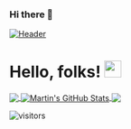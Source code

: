 ### Hi there 👋
[![Header](readme_header.PNG "Header")](https://some-url.dev/)
# Hello, folks! <img src="https://raw.githubusercontent.com/MartinHeinz/MartinHeinz/master/wave.gif" width="30px">
<a href="https://github.com/absolute-nil/absolute-nil">
  <img align="center" src="https://github-readme-stats.vercel.app/api/top-langs/?username=absolute-nil&hide=java,html&title_color=ffffff&text_color=c9cacc&icon_color=2bbc8a&bg_color=1d1f21" />
</a>
<a href="https://github.com/absolute-nil/absolute-nil">
  <img align="center" src="https://github-readme-stats.vercel.app/api?username=absolute-nil&show_icons=true&line_height=27&count_private=true&title_color=ffffff&text_color=c9cacc&icon_color=2bbc8a&bg_color=1d1f21" alt="Martin's GitHub Stats" />
</a>

<a href="https://github.com/absolute-nil/Task-App">
  <img align="center" src="https://github-readme-stats.vercel.app/api/pin/?username=absolute-nil&repo=Task-App&title_color=ffffff&text_color=c9cacc&icon_color=2bbc8a&bg_color=1d1f21" />
</a>


![visitors](https://visitor-badge.glitch.me/badge?page_id=absolute-nil.absolute-nil)
<!--START_SECTION:waka-->
<!--END_SECTION:waka-->
<!--
**absolute-nil/absolute-nil** is a ✨ _special_ ✨ repository because its `README.md` (this file) appears on your GitHub profile.

Here are some ideas to get you started:
 
- 🔭 I’m currently working on ...
- 🌱 I’m currently learning ...
- 👯 I’m looking to collaborate on ...
- 🤔 I’m looking for help with ... 
- 💬 Ask me about ...
- 📫 How to reach me: ...
- 😄 Pronouns: ...
- ⚡ Fun fact: ...
-->


